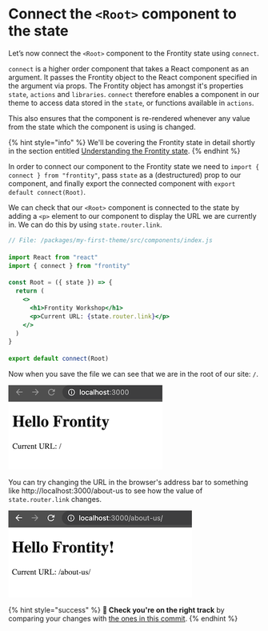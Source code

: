 # Connect the `<Root>` component to the state

Let’s now connect the `<Root>` component to the Frontity state using `connect`.

`connect` is a higher order component that takes a React component as an argument. It passes the Frontity object to the React component specified in the argument via props. The Frontity object has amongst it's properties `state`, `actions` and `libraries`. `connect` therefore enables a component in our theme to access data stored in the `state`, or functions available in `actions`.

This also ensures that the component is re-rendered whenever any value from the state which the component is using is changed.

{% hint style="info" %}
We'll be covering the Frontity state in detail shortly in the section entitled [Understanding the Frontity state](../part3-displaying-posts/understanding-the-frontity-state.md).
{% endhint %}

In order to connect our component to the Frontity state we need to `import { connect } from "frontity"`, pass `state` as a (destructured) prop to our component, and finally export the connected component with `export default connect(Root)`.

We can check that our `<Root>` component is connected to the state by adding a `<p>` element to our component to display the URL we are currently in. We can do this by using `state.router.link`.

```jsx
// File: /packages/my-first-theme/src/components/index.js

import React from "react"
import { connect } from "frontity"

const Root = ({ state }) => {
  return (
    <>
      <h1>Frontity Workshop</h1>
      <p>Current URL: {state.router.link}</p>
    </>
  )
}

export default connect(Root)
```

Now when you save the file we can see that we are in the root of our site: `/`.

<p>
  <img alt="Frontity in the browser" src="../assets/part1img5.png">
</p>

You can try changing the URL in the browser's address bar to something like http://localhost:3000/about-us to see how the value of `state.router.link` changes.

<p>
  <img alt="Frontity in the browser" src="../assets/part1img6.png">
</p>

{% hint style="success" %}
**🧐 Check you're on the right track** by comparing your changes with [the ones in this commit](https://github.com/frontity-demos/tutorial-hello-frontity/commit/eebb495ba16ede2d310bc838396aca662df5f3bc).
{% endhint %}
